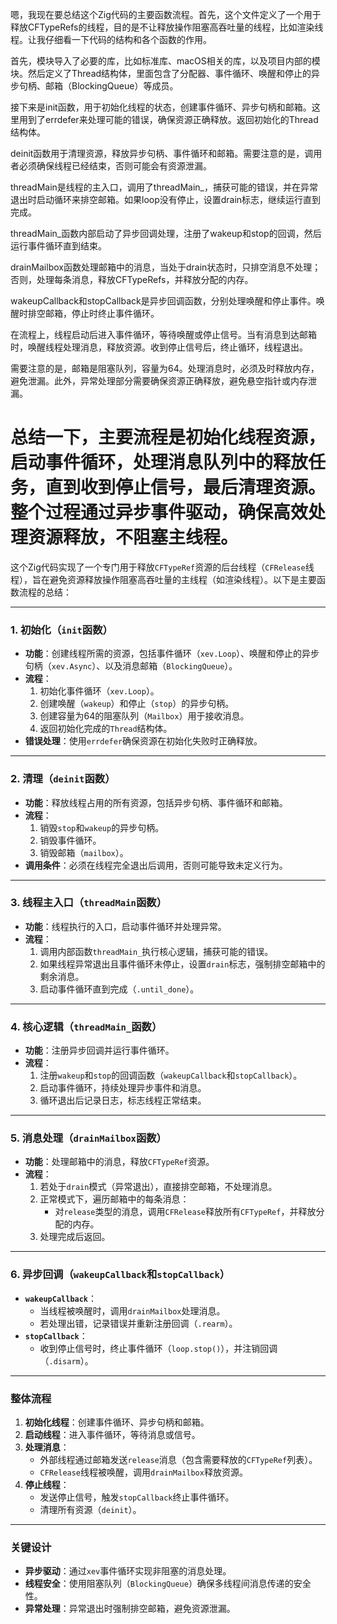 嗯，我现在要总结这个Zig代码的主要函数流程。首先，这个文件定义了一个用于释放CFTypeRefs的线程，目的是不让释放操作阻塞高吞吐量的线程，比如渲染线程。让我仔细看一下代码的结构和各个函数的作用。

首先，模块导入了必要的库，比如标准库、macOS相关的库，以及项目内部的模块。然后定义了Thread结构体，里面包含了分配器、事件循环、唤醒和停止的异步句柄、邮箱（BlockingQueue）等成员。

接下来是init函数，用于初始化线程的状态，创建事件循环、异步句柄和邮箱。这里用到了errdefer来处理可能的错误，确保资源正确释放。返回初始化的Thread结构体。

deinit函数用于清理资源，释放异步句柄、事件循环和邮箱。需要注意的是，调用者必须确保线程已经结束，否则可能会有资源泄漏。

threadMain是线程的主入口，调用了threadMain_，捕获可能的错误，并在异常退出时启动循环来排空邮箱。如果loop没有停止，设置drain标志，继续运行直到完成。

threadMain_函数内部启动了异步回调处理，注册了wakeup和stop的回调，然后运行事件循环直到结束。

drainMailbox函数处理邮箱中的消息，当处于drain状态时，只排空消息不处理；否则，处理每条消息，释放CFTypeRefs，并释放分配的内存。

wakeupCallback和stopCallback是异步回调函数，分别处理唤醒和停止事件。唤醒时排空邮箱，停止时终止事件循环。

在流程上，线程启动后进入事件循环，等待唤醒或停止信号。当有消息到达邮箱时，唤醒线程处理消息，释放资源。收到停止信号后，终止循环，线程退出。

需要注意的是，邮箱是阻塞队列，容量为64。处理消息时，必须及时释放内存，避免泄漏。此外，异常处理部分需要确保资源正确释放，避免悬空指针或内存泄漏。

总结一下，主要流程是初始化线程资源，启动事件循环，处理消息队列中的释放任务，直到收到停止信号，最后清理资源。整个过程通过异步事件驱动，确保高效处理资源释放，不阻塞主线程。
================================================
这个Zig代码实现了一个专门用于释放`CFTypeRef`资源的后台线程（`CFRelease`线程），旨在避免资源释放操作阻塞高吞吐量的主线程（如渲染线程）。以下是主要函数流程的总结：

---

### **1. 初始化（`init`函数）**
- **功能**：创建线程所需的资源，包括事件循环（`xev.Loop`）、唤醒和停止的异步句柄（`xev.Async`）、以及消息邮箱（`BlockingQueue`）。
- **流程**：
  1. 初始化事件循环（`xev.Loop`）。
  2. 创建唤醒（`wakeup`）和停止（`stop`）的异步句柄。
  3. 创建容量为64的阻塞队列（`Mailbox`）用于接收消息。
  4. 返回初始化完成的`Thread`结构体。
- **错误处理**：使用`errdefer`确保资源在初始化失败时正确释放。

---

### **2. 清理（`deinit`函数）**
- **功能**：释放线程占用的所有资源，包括异步句柄、事件循环和邮箱。
- **流程**：
  1. 销毁`stop`和`wakeup`的异步句柄。
  2. 销毁事件循环。
  3. 销毁邮箱（`mailbox`）。
- **调用条件**：必须在线程完全退出后调用，否则可能导致未定义行为。

---

### **3. 线程主入口（`threadMain`函数）**
- **功能**：线程执行的入口，启动事件循环并处理异常。
- **流程**：
  1. 调用内部函数`threadMain_`执行核心逻辑，捕获可能的错误。
  2. 如果线程异常退出且事件循环未停止，设置`drain`标志，强制排空邮箱中的剩余消息。
  3. 启动事件循环直到完成（`.until_done`）。

---

### **4. 核心逻辑（`threadMain_`函数）**
- **功能**：注册异步回调并运行事件循环。
- **流程**：
  1. 注册`wakeup`和`stop`的回调函数（`wakeupCallback`和`stopCallback`）。
  2. 启动事件循环，持续处理异步事件和消息。
  3. 循环退出后记录日志，标志线程正常结束。

---

### **5. 消息处理（`drainMailbox`函数）**
- **功能**：处理邮箱中的消息，释放`CFTypeRef`资源。
- **流程**：
  1. 若处于`drain`模式（异常退出），直接排空邮箱，不处理消息。
  2. 正常模式下，遍历邮箱中的每条消息：
     - 对`release`类型的消息，调用`CFRelease`释放所有`CFTypeRef`，并释放分配的内存。
  3. 处理完成后返回。

---

### **6. 异步回调（`wakeupCallback`和`stopCallback`）**
- **`wakeupCallback`**：
  - 当线程被唤醒时，调用`drainMailbox`处理消息。
  - 若处理出错，记录错误并重新注册回调（`.rearm`）。
- **`stopCallback`**：
  - 收到停止信号时，终止事件循环（`loop.stop()`），并注销回调（`.disarm`）。

---

### **整体流程**
1. **初始化线程**：创建事件循环、异步句柄和邮箱。
2. **启动线程**：进入事件循环，等待消息或信号。
3. **处理消息**：
   - 外部线程通过邮箱发送`release`消息（包含需要释放的`CFTypeRef`列表）。
   - `CFRelease`线程被唤醒，调用`drainMailbox`释放资源。
4. **停止线程**：
   - 发送停止信号，触发`stopCallback`终止事件循环。
   - 清理所有资源（`deinit`）。

---

### **关键设计**
- **异步驱动**：通过`xev`事件循环实现非阻塞的消息处理。
- **线程安全**：使用阻塞队列（`BlockingQueue`）确保多线程间消息传递的安全性。
- **异常处理**：异常退出时强制排空邮箱，避免资源泄漏。